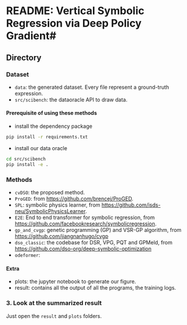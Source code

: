 # README: Vertical Symbolic Regression via Deep Policy Gradient#

## Directory

### Dataset

- `data`: the generated dataset. Every file represent a ground-truth expression.
- `src/scibench`: the dataoracle API to draw data.

#### Prerequisite of using these methods
- install the dependency package
```bash
pip install -r requirements.txt
```
- install our data oracle
```bash
cd src/scibench
pip install -e .
```

### Methods
- `cvDSO`: the proposed method.
- `ProGED`: from https://github.com/brencej/ProGED.
- `SPL`: symbolic physics learner, from https://github.com/isds-neu/SymbolicPhysicsLearner.
- `E2E`: End to end transformer for symbolic regression, from https://github.com/facebookresearch/symbolicregression.
- `gp_and_cvgp`: genetic programming  (GP) and VSR-GP algorithm, from https://github.com/jiangnanhugo/cvgp
- `dso_classic`: the codebase for DSR, VPG, PQT and GPMeld, from https://github.com/dso-org/deep-symbolic-optimization
- `odeformer`:

#### Extra
- plots: the jupyter notebook to generate our figure.
- result: contains all the output of all the programs, the training logs.


### 3. Look at the summarized result
Just open the `result` and `plots` folders.





